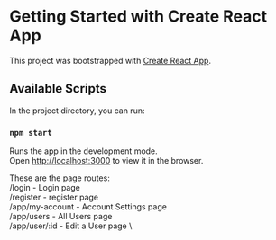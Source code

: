 # Getting Started with Create React App

This project was bootstrapped with [Create React App](https://github.com/facebook/create-react-app).

## Available Scripts

In the project directory, you can run:

### `npm start`

Runs the app in the development mode.\
Open [http://localhost:3000](http://localhost:3000) to view it in the browser.

These are the page routes:\
/login - Login page \
/register - register page \
/app/my-account - Account Settings page \
/app/users - All Users page \
/app/user/:id - Edit a User page \
